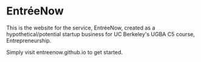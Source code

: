 # EntréeNow

This is the website for the service, EntréeNow, created as a hypothetical/potential startup business for UC Berkeley's UGBA C5 course, Entrepreneurship.

Simply visit entreenow.github.io to get started.